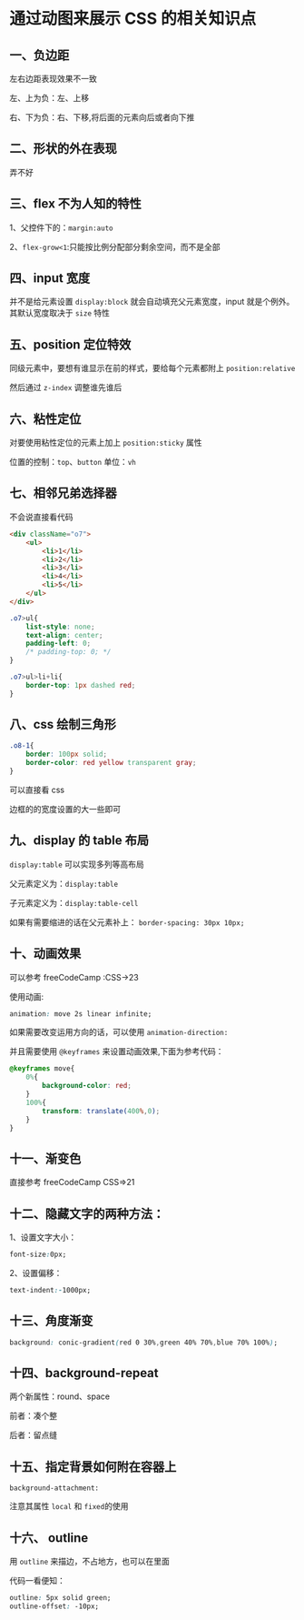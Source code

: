 # 通过动图来展示 CSS 的相关知识点

## 一、负边距

左右边距表现效果不一致

左、上为负：左、上移

右、下为负：右、下移,将后面的元素向后或者向下推

## 二、形状的外在表现

弄不好

## 三、flex 不为人知的特性

1、父控件下的：`margin:auto`

2、`flex-grow<1`:只能按比例分配部分剩余空间，而不是全部


## 四、input 宽度

并不是给元素设置 `display:block` 就会自动填充父元素宽度，input 就是个例外。其默认宽度取决于 `size` 特性

## 五、position 定位特效

同级元素中，要想有谁显示在前的样式，要给每个元素都附上 `position:relative` 

然后通过 `z-index` 调整谁先谁后

## 六、粘性定位

对要使用粘性定位的元素上加上 `position:sticky` 属性

位置的控制：`top`、`button`  单位：`vh`

## 七、相邻兄弟选择器

不会说直接看代码

```html
<div className="o7">
    <ul>
        <li>1</li>
        <li>2</li>
        <li>3</li>
        <li>4</li>
        <li>5</li>
    </ul>
</div>
```
```css
.o7>ul{
    list-style: none;
    text-align: center;
    padding-left: 0;
    /* padding-top: 0; */
}

.o7>ul>li+li{
    border-top: 1px dashed red;
}
```
## 八、css 绘制三角形

```css
.o8-1{
    border: 100px solid;
    border-color: red yellow transparent gray;
}
```

可以直接看 css

边框的的宽度设置的大一些即可

## 九、display 的 table 布局

`display:table` 可以实现多列等高布局

父元素定义为：`display:table` 

子元素定义为：`display:table-cell`

如果有需要缩进的话在父元素补上： `border-spacing: 30px 10px;`

## 十、动画效果

可以参考 freeCodeCamp :CSS->23

使用动画:

```css
animation: move 2s linear infinite;
```

如果需要改变运用方向的话，可以使用 `animation-direction:`

并且需要使用 `@keyframes` 来设置动画效果,下面为参考代码：

```css
@keyframes move{
    0%{
        background-color: red;
    }
    100%{
        transform: translate(400%,0);
    }
}
```

## 十一、渐变色

直接参考 freeCodeCamp CSS=>21

## 十二、隐藏文字的两种方法：

1、设置文字大小：

```css
font-size:0px;
```

2、设置偏移：

```css
text-indent:-1000px;
```

## 十三、角度渐变

```css
background: conic-gradient(red 0 30%,green 40% 70%,blue 70% 100%);
```

## 十四、background-repeat

两个新属性：round、space

前者：凑个整

后者：留点缝

## 十五、指定背景如何附在容器上

`background-attachment:`

注意其属性 `local` 和 `fixed`的使用

## 十六、 outline

用 `outline` 来描边，不占地方，也可以在里面

代码一看便知：

```css
outline: 5px solid green;
outline-offset: -10px;
```








